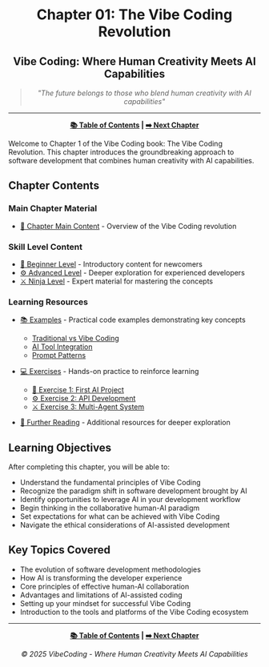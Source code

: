 <div align="center">

# Chapter 01: The Vibe Coding Revolution

</div>

<div align="center">

## Vibe Coding: Where Human Creativity Meets AI Capabilities

</div>

<div align="center">

> *"The future belongs to those who blend human creativity with AI capabilities"*

</div>

---

<div align="center">

**[📚 Table of Contents](../README.md) | [➡️ Next Chapter](../Chapter_02_Getting_Started_with_Vibe_Coding/Chapter_02_Main.md)**

</div>

Welcome to Chapter 1 of the Vibe Coding book: The Vibe Coding Revolution. This chapter introduces the groundbreaking approach to software development that combines human creativity with AI capabilities.

## Chapter Contents

### Main Chapter Material

- [📝 Chapter Main Content](./Chapter_01_Main.md) - Overview of the Vibe Coding revolution

### Skill Level Content

- [🔰 Beginner Level](./Chapter_01_Beginner.md) - Introductory content for newcomers
- [⚙️ Advanced Level](./Chapter_01_Advanced.md) - Deeper exploration for experienced developers
- [⚔️ Ninja Level](./Chapter_01_Ninja.md) - Expert material for mastering the concepts

### Learning Resources

- [📚 Examples](./examples/) - Practical code examples demonstrating key concepts
  - [Traditional vs Vibe Coding](./examples/Chapter_01_Traditional_vs_Vibe_Coding.md)
  - [AI Tool Integration](./examples/Chapter_01_AI_Tool_Integration.md)
  - [Prompt Patterns](./examples/Chapter_01_Prompt_Patterns.md)

- [💻 Exercises](./exercises/) - Hands-on practice to reinforce learning
  - [🔰 Exercise 1: First AI Project](./exercises/Chapter_01_Exercise_1_First_AI_Project.md)
  - [⚙️ Exercise 2: API Development](./exercises/Chapter_01_Exercise_2_API_Development.md)
  - [⚔️ Exercise 3: Multi-Agent System](./exercises/Chapter_01_Exercise_3_Multi_Agent_System.md)

- [📖 Further Reading](./Further_Reading.md) - Additional resources for deeper exploration

## Learning Objectives

After completing this chapter, you will be able to:

- Understand the fundamental principles of Vibe Coding
- Recognize the paradigm shift in software development brought by AI
- Identify opportunities to leverage AI in your development workflow
- Begin thinking in the collaborative human-AI paradigm
- Set expectations for what can be achieved with Vibe Coding
- Navigate the ethical considerations of AI-assisted development

## Key Topics Covered

- The evolution of software development methodologies
- How AI is transforming the developer experience
- Core principles of effective human-AI collaboration
- Advantages and limitations of AI-assisted coding
- Setting up your mindset for successful Vibe Coding
- Introduction to the tools and platforms of the Vibe Coding ecosystem

---

<div align="center">

**[📚 Table of Contents](../README.md) | [➡️ Next Chapter](../Chapter_02_Getting_Started_with_Vibe_Coding/Chapter_02_Main.md)**

</div>

<div align="center">

*© 2025 VibeCoding - Where Human Creativity Meets AI Capabilities*

</div>
